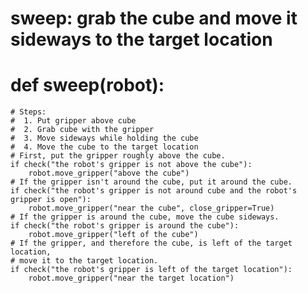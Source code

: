 # sweep: grab the cube and move it sideways to the target location
# def sweep(robot):
    # Steps:
    #  1. Put gripper above cube
    #  2. Grab cube with the gripper
    #  3. Move sideways while holding the cube
    #  4. Move the cube to the target location
    # First, put the gripper roughly above the cube.
    if check("the robot's gripper is not above the cube"):
        robot.move_gripper("above the cube")
    # If the gripper isn't around the cube, put it around the cube.
    if check("the robot's gripper is not around cube and the robot's gripper is open"):
        robot.move_gripper("near the cube", close_gripper=True)
    # If the gripper is around the cube, move the cube sideways.
    if check("the robot's gripper is around the cube"):
        robot.move_gripper("left of the cube")
    # If the gripper, and therefore the cube, is left of the target location,
    # move it to the target location.
    if check("the robot's gripper is left of the target location"):
        robot.move_gripper("near the target location")